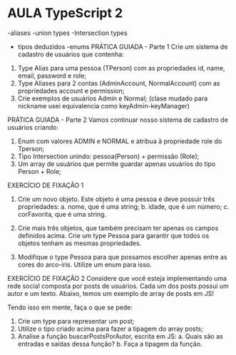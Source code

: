 # AULA TypeScript 2
-aliases
-union types
-Intersection types
- tipos deduzidos
-enums 
 PRÁTICA GUIADA - Parte 1
Crie um sistema de cadastro de usuários que contenha:

1. Type Alias para uma pessoa (TPerson) com as propriedades id, name, email, password e role;
2. Type Aliases para 2 contas (AdminAccount, NormalAccount) com as propriedades account e permission;
3. Crie exemplos de usuários Admin e Normal;
(clase mudado para nickname usei equivalencia como keyAdmin-keyManager)

PRÁTICA GUIADA - Parte 2
Vamos continuar nosso sistema de cadastro de usuários criando:

1. Enum com valores ADMIN e NORMAL e atribua ã propriedade role do Tperson;
2. Tipo Intersection unindo: pessoa(Person) + permissão (Role);
3. Um array de usuários que permite guardar apenas usuários do tipo Person + Role;

EXERCÍCIO DE FIXAÇÃO 1
1. Crie um novo objeto. Este objeto é uma pessoa e deve possuir três propriedades:
  a. nome, que é uma string;
  b. idade, que é um número;
  c. corFavorita, que é uma string.

2. Crie mais três objetos, que também precisam ter apenas os campos definidos acima. Crie um type Pessoa para garantir
que todos os objetos tenham as mesmas propriedades.

3. Modifique o type Pessoa para que possamos escolher apenas entre as cores do arco-íris. Utilize um enum para isso.

EXERCÍCIO DE FIXAÇÃO 2
Considere que você esteja implementando uma rede social composta por posts de usuários. Cada um dos posts possui um 
autor e um texto. Abaixo, temos um exemplo de array de posts em JS!

Tendo isso em mente, faça o que se pede:

1. Crie um type para representar um post;
2. Utilize o tipo criado acima para fazer a tipagem do array posts;
3. Analise a função buscarPostsPorAutor, escrita em JS:
  a. Quais são as entradas e saídas dessa função? 
  b. Faça a tipagem da função.
